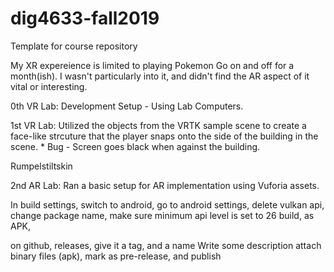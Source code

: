 # dig4633-fall2019
Template for course repository

My XR expereience is limited to playing Pokemon Go on and off for a month(ish). 
I wasn't particularly into it, and didn't find the AR aspect of it vital or interesting.

0th VR Lab: Development Setup - Using Lab Computers.

1st VR Lab: Utilized the objects from the VRTK sample scene to create a face-like strcuture that the player snaps onto the side of the building in the scene.
     * Bug - Screen goes black when against the building.

Rumpelstiltskin

2nd AR Lab: Ran a basic setup for AR implementation using Vuforia assets. 

In build settings, switch to android, go to android settings, delete vulkan api, change package name, make sure minimum api level is set to 26
build, as APK, 

on github, releases, give it a tag, and a name
Write some description
attach binary files (apk), mark as pre-release, and publish
